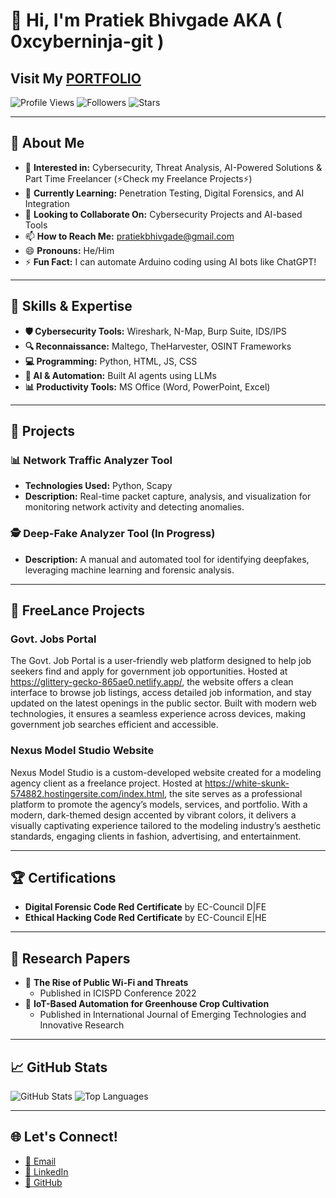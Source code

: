 # 👋 Hi, I'm Pratiek Bhivgade AKA ( 0xcyberninja-git ) 

Visit My [PORTFOLIO](https://steelblue-seahorse-933899.hostingersite.com/index.html) 
---

![Profile Views](https://komarev.com/ghpvc/?username=0xcyberninja-git&color=blue&style=flat-square)
![Followers](https://img.shields.io/github/followers/0xcyberninja-git?style=flat-square)
![Stars](https://img.shields.io/github/stars/0xcyberninja-git?style=flat-square)

---

## 🌟 About Me
- 👀 **Interested in:** Cybersecurity, Threat Analysis, AI-Powered Solutions & Part Time Freelancer (⚡Check my Freelance Projects⚡)
- 🌱 **Currently Learning:** Penetration Testing, Digital Forensics, and AI Integration
- 💞️ **Looking to Collaborate On:** Cybersecurity Projects and AI-based Tools
- 📫 **How to Reach Me:** [pratiekbhivgade@gmail.com](mailto:pratiekbhivgade@gmail.com)
- 😄 **Pronouns:** He/Him
- ⚡ **Fun Fact:** I can automate Arduino coding using AI bots like ChatGPT!

---

## 🚀 Skills & Expertise
- **🛡️ Cybersecurity Tools:** Wireshark, N-Map, Burp Suite, IDS/IPS
- **🔍 Reconnaissance:** Maltego, TheHarvester, OSINT Frameworks
- **💻 Programming:** Python, HTML, JS, CSS
- **🤖 AI & Automation:** Built AI agents using LLMs
- **📊 Productivity Tools:** MS Office (Word, PowerPoint, Excel)

---

## 📂 Projects
### 📊 Network Traffic Analyzer Tool
- **Technologies Used:** Python, Scapy
- **Description:** Real-time packet capture, analysis, and visualization for monitoring network activity and detecting anomalies.

### 🕵️ Deep-Fake Analyzer Tool (In Progress)
- **Description:** A manual and automated tool for identifying deepfakes, leveraging machine learning and forensic analysis.

---
## 📂 FreeLance Projects 

 ### Govt. Jobs Portal 
The Govt. Job Portal is a user-friendly web platform designed to help job seekers find and apply for government job opportunities. Hosted at https://glittery-gecko-865ae0.netlify.app/, the website offers a clean interface to browse job listings, access detailed job information, and stay updated on the latest openings in the public sector. Built with modern web technologies, it ensures a seamless experience across devices, making government job searches efficient and accessible.

### Nexus Model Studio Website
Nexus Model Studio is a custom-developed website created for a modeling agency client as a freelance project. Hosted at https://white-skunk-574882.hostingersite.com/index.html, the site serves as a professional platform to promote the agency’s models, services, and portfolio. With a modern, dark-themed design accented by vibrant colors, it delivers a visually captivating experience tailored to the modeling industry’s aesthetic standards, engaging clients in fashion, advertising, and entertainment.

---

## 🏆 Certifications
- **Digital Forensic Code Red Certificate** by EC-Council D|FE
- **Ethical Hacking Code Red Certificate** by EC-Council E|HE

---

## 📰 Research Papers
- 📄 **The Rise of Public Wi-Fi and Threats**
  - Published in ICISPD Conference 2022
- 📄 **IoT-Based Automation for Greenhouse Crop Cultivation**
  - Published in International Journal of Emerging Technologies and Innovative Research

---

## 📈 GitHub Stats
![GitHub Stats](https://github-readme-stats.vercel.app/api?username=0xcyberninja-git&show_icons=true&theme=radical)
![Top Languages](https://github-readme-stats.vercel.app/api/top-langs/?username=0xcyberninja-git&layout=compact&theme=radical)

---

## 🌐 Let's Connect!
- [📧 Email](mailto:pratiekbhivgade@gmail.com)
- [💼 LinkedIn](https://www.linkedin.com/in/pratiekbhivgade/) 
- [🐙 GitHub](https://github.com/0xcyberninja-git)

